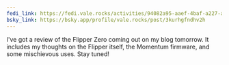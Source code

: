 ```yaml
---
fedi_link: https://fedi.vale.rocks/activities/94082a95-aaef-4baf-a227-ab5c1b304900
bsky_link: https://bsky.app/profile/vale.rocks/post/3kurhgfndhv2h
---
```


I've got a review of the Flipper Zero coming out on my blog tomorrow. It includes my thoughts on the Flipper itself, the Momentum firmware, and some mischievous uses. Stay tuned!
